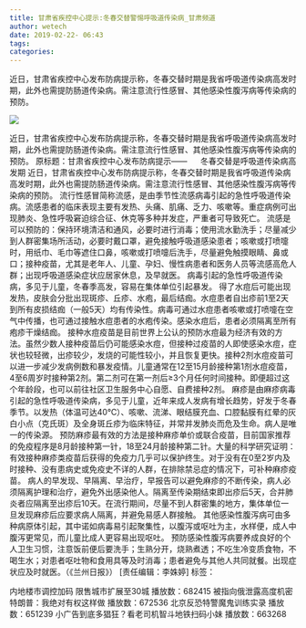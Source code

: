 ```yaml
---
title: 甘肃省疾控中心提示:冬春交替警惕呼吸道传染病_甘肃频道
author: wetech
date: 2019-02-22- 06:43
tags: 
categories: 
---
```

近日，甘肃省疾控中心发布防病提示称，冬春交替时期是我省呼吸道传染病高发时期，此外也需提防肠道传染病。需注意流行性感冒、其他感染性腹泻病等传染病的预防。
<!-- more -->
                
<img align="center" border="0" src="http://p2.ifengimg.com/a/2016/0810/204c433878d5cf9size1_w16_h16.png" />
                
                
            
近日，甘肃省疾控中心发布防病提示称，冬春交替时期是我省呼吸道传染病高发时期，此外也需提防肠道传染病。需注意流行性感冒、其他感染性腹泻病等传染病的预防。
原标题：甘肃省疾控中心发布防病提示——
     冬春交替是呼吸道传染病高发期
近日，甘肃省疾控中心发布防病提示称，冬春交替时期是我省呼吸道传染病高发时期，此外也需提防肠道传染病。需注意流行性感冒、其他感染性腹泻病等传染病的预防。
流行性感冒简称流感，是由季节性流感病毒引起的急性呼吸道传染病。流感患者的临床表现主要有发热、头痛、肌痛、乏力、咳嗽等。重症病例可出现肺炎、急性呼吸窘迫综合征、休克等多种并发症，严重者可导致死亡。
流感是可以预防的：保持环境清洁和通风，必要时进行消毒；使用流水勤洗手；尽量减少到人群密集场所活动，必要时戴口罩，避免接触呼吸道感染患者；咳嗽或打喷嚏时，用纸巾、毛巾等遮住口鼻，咳嗽或打喷嚏后洗手，尽量避免触摸眼睛、鼻或口；接种疫苗，尤其是老年人、儿童、孕妇、慢性病患者和医务人员等流感高危人群；出现呼吸道感染症状应居家休息，及早就医。
病毒引起的急性呼吸道传染病，多见于儿童，冬春季高发，容易在集体单位引起暴发。
得了水痘后可能出现发热，皮肤会分批出现斑疹、丘疹、水疱，最后结痂。水痘患者自出疹前1至2天到所有皮损结痂（一般5天）均有传染性。病毒可通过水痘患者咳嗽或打喷嚏在空气中传播，也可通过接触水痘患者的水疱传染。感染水痘后，患者必须隔离至所有疱疹干燥结痂。
接种水痘疫苗是目前世界上公认的预防水痘最为经济有效的方法。虽然少数人接种疫苗后仍可能感染水痘，但接种过疫苗的人即使感染水痘，症状也较轻微，出疹较少，发烧的可能性较小，并且恢复更快。接种2剂水痘疫苗可以进一步减少发病例数和暴发疫情。儿童通常在12至15月龄接种第1剂水痘疫苗，4至6周岁时接种第2剂。第二剂可在第一剂后≥3个月任何时间接种。即便超过这个年龄段，也可以前往社区卫生服务中心自愿、自费接种2剂。
麻疹是由麻疹病毒引起的急性呼吸道传染病，多见于儿童，近年来成人发病有增长趋势，好发于冬春季节。以发热（体温可达40℃）、咳嗽、流涕、眼结膜充血、口腔黏膜有红晕的灰白小点（克氏斑）及全身斑丘疹为临床特征，并常并发肺炎而危及生命。病人是唯一的传染源。
预防麻疹最有效的方法是接种麻疹单价或联合疫苗，目前国家推荐的免疫程序是8月龄接种第一针，18至24月龄接种第二针。大量的科学研究证明：有效接种麻疹类疫苗后获得的免疫力几乎可以保护终生。对于没有在0至2岁内及时接种、没有患病史或免疫史不详的人群，在排除禁忌症的情况下，可补种麻疹疫苗。
病人的早发现、早隔离、早治疗，早报告可以避免麻疹的不断传染，病人必须隔离护理和治疗，避免外出感染他人。隔离至传染期结束即出疹后5天，合并肺炎者应隔离至出疹后10天。在流行期间，尽量不到人群密集的地方，集体单位一旦发现麻疹后应要求病人隔离，并避免易感人群接触。
其他感染性腹泻病可由多种病原体引起，其中诺如病毒易引起聚集性，以腹泻或呕吐为主，水样便，成人中腹泻更常见，而儿童比成人更容易出现呕吐。
预防感染性腹泻病要养成良好的个人卫生习惯，注意饭前便后要洗手；生熟分开，烧熟煮透；不吃生冷变质食物，不喝生水；对患者呕吐物和食用具等及时消毒；患者避免与其他人共同就餐。出现症状应及时就医。（《兰州日报》）
[责任编辑：李姝婷]
标签：
 
 
 
             
内地楼市调控加码 限售城市扩展至30城
播放数：682415
被指向俄泄露高度机密 特朗普：我绝对有权这样做
播放数：672536
北京反恐特警魔鬼训练实录
播放数：651239
小广告到底多猖狂？看老司机智斗地铁扫码小妹
播放数：663268
